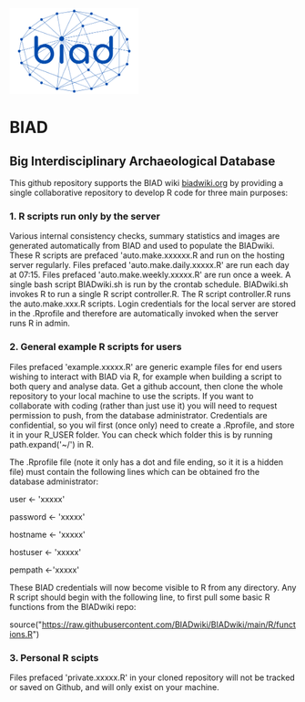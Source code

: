 <a href="http://biadwiki.org/"><img src="tools/logos/BIAD.logo.net.png" alt="BIAD" height="150"/></a>
# BIAD
## Big Interdisciplinary Archaeological Database
This github repository supports the BIAD wiki [biadwiki.org](http://biadwiki.org/) by providing a single collaborative repository to develop R code for three main purposes:

### 1. R scripts run only by the server
Various internal consistency checks, summary statistics and images are generated automatically from BIAD and used to populate the BIADwiki.
These R scripts are prefaced 'auto.make.xxxxxx.R and run on the hosting server regularly. 
Files prefaced 'auto.make.daily.xxxxx.R' are run each day at 07:15.
Files prefaced 'auto.make.weekly.xxxxx.R' are run once a week. 
A single bash script BIADwiki.sh is run by the crontab schedule. 
BIADwiki.sh invokes R to run a single R script controller.R.
The R script controller.R runs the auto.make.xxx.R scripts.
Login credentials for the local server are stored in the .Rprofile and therefore are automatically invoked when the server runs R in admin.

### 2. General example R scripts for users
Files prefaced 'example.xxxxx.R' are generic example files for end users wishing to interact with BIAD via R, for example when building a script to both query and analyse data.
Get a github account, then clone the whole repository to your local machine to use the scripts. If you want to collaborate with coding (rather than just use it) you will need to request permission to push, from the database administrator.
Credentials are confidential, so you wil first (once only) need to create a .Rprofile, and store it in your R_USER folder. You can check which folder this is by running path.expand('~/') in R.

The .Rprofile file (note it only has a dot and file ending, so it it is a hidden file) must contain the following lines which can be obtained fro the database administrator:

user <- 'xxxxx'

password <- 'xxxxx'

hostname <- 'xxxxx'

hostuser <- 'xxxxx'

pempath <-'xxxxx'

These BIAD credentials will now become visible to R from any directory. Any R script should begin with the following line, to first pull some basic R functions from the BIADwiki repo:

source("https://raw.githubusercontent.com/BIADwiki/BIADwiki/main/R/functions.R")


### 3. Personal R scipts
Files prefaced 'private.xxxxx.R' in your cloned repository will not be tracked or saved on Github, and will only exist on your machine.








